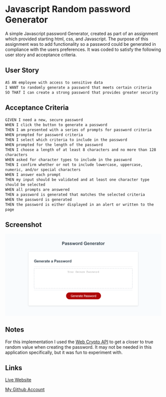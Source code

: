 # Javascript Random password Generator

A simple Javascript password Generator, created as part of an assignment which provided starting html, css, and Javascript. The purpose of this assignment was to add functionality so a password could be generated in compliance with the users preferences. It was coded to satisfy the following user story and acceptance criteria.

## User Story

```
AS AN employee with access to sensitive data
I WANT to randomly generate a password that meets certain criteria
SO THAT I can create a strong password that provides greater security
```

## Acceptance Criteria

```
GIVEN I need a new, secure password
WHEN I click the button to generate a password
THEN I am presented with a series of prompts for password criteria
WHEN prompted for password criteria
THEN I select which criteria to include in the password
WHEN prompted for the length of the password
THEN I choose a length of at least 8 characters and no more than 128 characters
WHEN asked for character types to include in the password
THEN I confirm whether or not to include lowercase, uppercase, numeric, and/or special characters
WHEN I answer each prompt
THEN my input should be validated and at least one character type should be selected
WHEN all prompts are answered
THEN a password is generated that matches the selected criteria
WHEN the password is generated
THEN the password is either displayed in an alert or written to the page
```

## Screenshot

![The Password Generator application displays a red button to "Generate Password".](./Assets/Screenshot.png)

## Notes

For this implementation I used the [Web Crypto API](https://developer.mozilla.org/en-US/docs/Web/API/Web_Crypto_API)
to get a closer to true random value when creating the password. It may not be needed in this application specifically, but it was fun to experiment with.   


## Links

[Live Website](https://mattyd96.github.io/portfolio/)  

[My Github Account](https://github.com/mattyd96)
